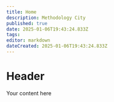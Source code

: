 ```yaml
---
title: Home
description: Methodology City
published: true
date: 2025-01-06T19:43:24.833Z
tags: 
editor: markdown
dateCreated: 2025-01-06T19:43:24.833Z
---
```


# Header

Your content here